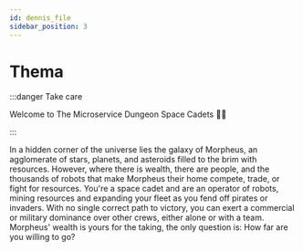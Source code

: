```yaml
---
id: dennis_file
sidebar_position: 3
---
```


# Thema

:::danger Take care

Welcome to The Microservice Dungeon Space Cadets 👩‍🚀

:::

In a hidden corner of the universe lies the galaxy of Morpheus, an agglomerate of stars, planets, and asteroids filled to the brim with resources.
However, where there is wealth, there are people, and the thousands of robots that make Morpheus their home compete, trade, or fight for resources.
You're a space cadet and are an operator of robots, mining resources and expanding your fleet as you fend off pirates or invaders.
With no single correct path to victory, you can exert a commercial or military dominance over other crews, either alone or with a team.
Morpheus' wealth is yours for the taking, the only question is: How far are you willing to go?
